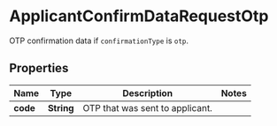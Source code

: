 

# ApplicantConfirmDataRequestOtp

OTP confirmation data if `confirmationType` is `otp`.

## Properties

| Name | Type | Description | Notes |
|------------ | ------------- | ------------- | -------------|
|**code** | **String** | OTP that was sent to applicant. |  |



